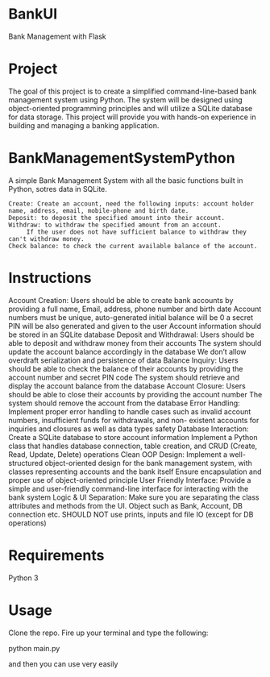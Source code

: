# BankUI
Bank Management with Flask

# Project
The goal of this project is to create a simplified command-line-based bank management system using Python.
The system will be designed using object-oriented programming principles and will utilize a SQLite database for data storage.
This project will provide you with hands-on experience in building and managing a banking application.


# BankManagementSystemPython
A simple Bank Management System with all the basic functions built in Python, sotres data in SQLite.

	Create: Create an account, need the following inputs: account holder name, address, email, mobile-phone and birth date.
	Deposit: to deposit the specified amount into their account.
	Withdraw: to withdraw the specified amount from an account. 
 		 If the user does not have sufficient balance to withdraw they can't withdraw money.
	Check balance: to check the current available balance of the account.

# Instructions
Account Creation:
 	Users should be able to create bank accounts by providing a full name, Email, address, phone number and birth date
 	Account numbers must be unique, auto-generated   initial balance will be 0
 	a secret PIN will be also generated and given to the user
 	Account information should be stored in an SQLite database
Deposit and Withdrawal:
 	Users should be able to deposit and withdraw money from their accounts
 	The system should update the account balance accordingly in the database
 	We don’t allow overdraft
serialization and persistence of data
Balance Inquiry:
 	Users should be able to check the balance of their accounts by providing the account number and secret PIN code
 	The system should retrieve and display the account balance from the database
Account Closure:
 	Users should be able to close their accounts by providing the account number
 	The system should remove the account from the database
Error Handling:
 	Implement proper error handling to handle cases such as invalid account numbers, insufficient funds for withdrawals, and non- existent accounts for inquiries and closures as well as data types safety
Database Interaction:
 	Create a SQLite database to store account information
 	Implement a Python class that handles database connection, table creation, and CRUD (Create, Read, Update, Delete) operations
Clean OOP Design:
 	Implement a well-structured object-oriented design for the bank management system, with classes representing accounts and the bank itself
 	Ensure encapsulation and proper use of object-oriented principle
User Friendly Interface:
 	Provide a simple and user-friendly command-line interface for interacting with the bank system
Logic & UI Separation:
 	Make sure you are separating the class attributes and methods from the UI. Object such as Bank, Account, DB connection etc. SHOULD NOT use prints, inputs and file IO (except for DB operations)


# Requirements
Python 3

# Usage
Clone the repo. Fire up your terminal and type the following:

python main.py

and then you can use very easily
